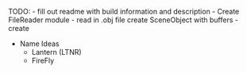 TODO:
	- fill out readme with build information and description
	- Create FileReader module 
		- read in .obj file create SceneObject with buffers 
		- create 

- Name Ideas
	- Lantern (LTNR)
	- FireFly
